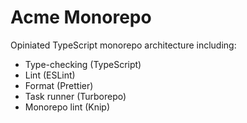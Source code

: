 # Acme Monorepo

Opiniated TypeScript monorepo architecture including:

- Type-checking (TypeScript)
- Lint (ESLint)
- Format (Prettier)
- Task runner (Turborepo)
- Monorepo lint (Knip)